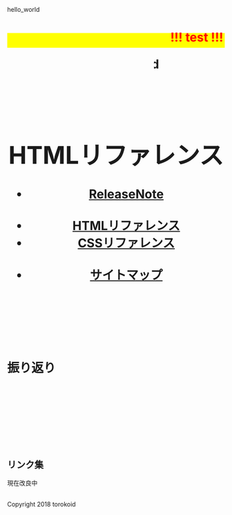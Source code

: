 <html>
  <head>
<!--
<html lang="ja">
  <head> <meta charset="UTF-8">
    <title>HTML5サンプル</title>
<style type="text/css"> 
p {color: #0d0015;font-size: 1em; }
-->
<!--
.red {color:#ff0000;}
.grey {color:#ffffff; background:#999999;} 
.yellow {color:#ff0000; background:#ffff00;}
.blue {color:#0000ff;}
.waku {border:2px dotted #99cc66;　　　　　　line-height: 200%;　　　　　　padding: 10px;}
-->
    <!--
body { background-color: #ffff00; }
div {  background-color: #fffff4;}</style><link rel="stylesheet" href="../style.css/" type="text/css">
-->
</head>
<body>
hello_world
 <p><h1><span style="color:#ff0000; background-color:#ffff00;"><marquee behavior="alternate">!!! test !!!</marquee></span></p>
  <p align="right"><marquee direction="right" scrollamount="20" width="30%">(^_^)/~torokoid</marquee>
<!-- ヘッダ --> 
  <header> <h1>HTMLリファレンス</h1>
    <nav>
      <ul>
        <li><a href=".html">ReleaseNote</a></li> 
        <li><a href="../html/">HTMLリファレンス</a></li>
        <li><a href=".css">CSSリファレンス</a></li> 
        <li><a href="../sitemap/">サイトマップ</a></li>
      </ul> 
    </nav>
  </header>
<h1>振り返り</h1>
  <p>&#160;</p>   
  <p> <span class="ms-rteForeColor-2 ms-rteFontSize-3">         </span></p>
  <p>&#160;</p>
<div><br/>
  <h2>
    <span class="blue"><strong> リンク集 </strong></span></h2>
  <p>現在改良中</p>
  <p><span class="ms-rteForeColor-2 ms-rteFontSize-3">
  </span></p><br/></div>
<!-- フッタ -->
<footer>
  Copyright 2018 torokoid
  </footer>
